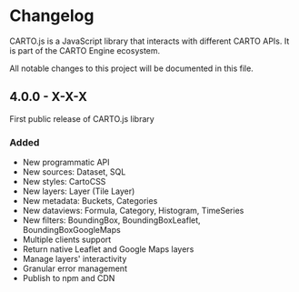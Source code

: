 # Changelog

CARTO.js is a JavaScript library that interacts with different CARTO APIs. It is part of the CARTO Engine ecosystem.

All notable changes to this project will be documented in this file.

## 4.0.0 - X-X-X

First public release of CARTO.js library

### Added
- New programmatic API
- New sources: Dataset, SQL
- New styles: CartoCSS
- New layers:  Layer (Tile Layer)
- New metadata: Buckets, Categories
- New dataviews: Formula, Category, Histogram, TimeSeries
- New filters: BoundingBox, BoundingBoxLeaflet, BoundingBoxGoogleMaps
- Multiple clients support
- Return native Leaflet and Google Maps layers
- Manage layers' interactivity
- Granular error management
- Publish to npm and CDN
